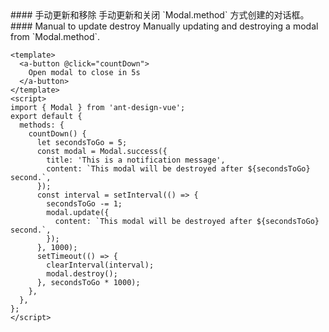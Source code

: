 <cn>
#### 手动更新和移除
手动更新和关闭 `Modal.method` 方式创建的对话框。
</cn>

<us>
#### Manual to update destroy
Manually updating and destroying a modal from `Modal.method`.
</us>

```vue
<template>
  <a-button @click="countDown">
    Open modal to close in 5s
  </a-button>
</template>
<script>
import { Modal } from 'ant-design-vue';
export default {
  methods: {
    countDown() {
      let secondsToGo = 5;
      const modal = Modal.success({
        title: 'This is a notification message',
        content: `This modal will be destroyed after ${secondsToGo} second.`,
      });
      const interval = setInterval(() => {
        secondsToGo -= 1;
        modal.update({
          content: `This modal will be destroyed after ${secondsToGo} second.`,
        });
      }, 1000);
      setTimeout(() => {
        clearInterval(interval);
        modal.destroy();
      }, secondsToGo * 1000);
    },
  },
};
</script>
```
